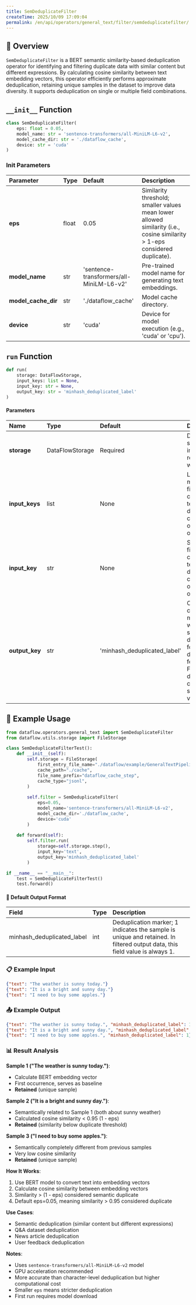 ```yaml
---
title: SemDeduplicateFilter
createTime: 2025/10/09 17:09:04
permalink: /en/api/operators/general_text/filter/semdeduplicatefilter/
---
```


## 📘 Overview

`SemDeduplicateFilter` is a BERT semantic similarity-based deduplication operator for identifying and filtering duplicate data with similar content but different expressions. By calculating cosine similarity between text embedding vectors, this operator efficiently performs approximate deduplication, retaining unique samples in the dataset to improve data diversity. It supports deduplication on single or multiple field combinations.

## `__init__` Function

```python
class SemDeduplicateFilter(
    eps: float = 0.05, 
    model_name: str = 'sentence-transformers/all-MiniLM-L6-v2', 
    model_cache_dir: str = './dataflow_cache', 
    device: str = 'cuda'
)
```

### Init Parameters

| Parameter              | Type  | Default                                     | Description                                                       |
| :------------------ | :---- | :----------------------------------------- | :--------------------------------------------------------- |
| **eps**             | float | 0.05                                       | Similarity threshold; smaller values mean lower allowed similarity (i.e., cosine similarity > 1-eps considered duplicate). |
| **model_name**      | str   | 'sentence-transformers/all-MiniLM-L6-v2'   | Pre-trained model name for generating text embeddings.                         |
| **model_cache_dir** | str   | './dataflow_cache'                         | Model cache directory.                                             |
| **device**          | str   | 'cuda'                                     | Device for model execution (e.g., 'cuda' or 'cpu').                       |

## `run` Function

```python
def run(
    storage: DataFlowStorage, 
    input_keys: list = None, 
    input_key: str = None, 
    output_key: str = 'minhash_deduplicated_label'
)
```

#### Parameters

| Name         | Type            | Default                       | Description                                                         |
| :----------- | :-------------- | :--------------------------- | :----------------------------------------------------------- |
| **storage**  | DataFlowStorage | Required                         | DataFlow storage instance for reading and writing data.                         |
| **input_keys** | list          | None                         | List of multiple input field names containing text for deduplication; choose one of `input_key` or `input_keys`.    |
| **input_key**  | str           | None                         | Single input field name containing text for deduplication; choose one of `input_key` or `input_keys`.     |
| **output_key** | str           | 'minhash_deduplicated_label' | Output column name marking whether samples are duplicates (1 for non-duplicate, 0 for duplicate). Final output data only contains samples with value 1. |

## 🧠 Example Usage

```python
from dataflow.operators.general_text import SemDeduplicateFilter
from dataflow.utils.storage import FileStorage

class SemDeduplicateFilterTest():
    def __init__(self):
        self.storage = FileStorage(
            first_entry_file_name="./dataflow/example/GeneralTextPipeline/sem_deduplicate_test_input.jsonl",
            cache_path="./cache",
            file_name_prefix="dataflow_cache_step",
            cache_type="jsonl",
        )
        
        self.filter = SemDeduplicateFilter(
            eps=0.05,
            model_name='sentence-transformers/all-MiniLM-L6-v2',
            model_cache_dir='./dataflow_cache',
            device='cuda'
        )
        
    def forward(self):
        self.filter.run(
            storage=self.storage.step(),
            input_key='text',
            output_key='minhash_deduplicated_label'
        )

if __name__ == "__main__":
    test = SemDeduplicateFilterTest()
    test.forward()
```

#### 🧾 Default Output Format

| Field                       | Type | Description                                                         |
| :------------------------- | :--- | :----------------------------------------------------------- |
| minhash_deduplicated_label | int  | Deduplication marker; 1 indicates the sample is unique and retained. In filtered output data, this field value is always 1. |

### 📋 Example Input

```json
{"text": "The weather is sunny today."}
{"text": "It is a bright and sunny day."}
{"text": "I need to buy some apples."}
```

### 📤 Example Output

```json
{"text": "The weather is sunny today.", "minhash_deduplicated_label": 1}
{"text": "It is a bright and sunny day.", "minhash_deduplicated_label": 1}
{"text": "I need to buy some apples.", "minhash_deduplicated_label": 1}
```

### 📊 Result Analysis

**Sample 1 ("The weather is sunny today.")**:
- Calculate BERT embedding vector
- First occurrence, serves as baseline
- **Retained** (unique sample)

**Sample 2 ("It is a bright and sunny day.")**:
- Semantically related to Sample 1 (both about sunny weather)
- Calculated cosine similarity < 0.95 (1 - eps)
- **Retained** (similarity below duplicate threshold)

**Sample 3 ("I need to buy some apples.")**:
- Semantically completely different from previous samples
- Very low cosine similarity
- **Retained** (unique sample)

**How It Works**:
1. Use BERT model to convert text into embedding vectors
2. Calculate cosine similarity between embedding vectors
3. Similarity > (1 - eps) considered semantic duplicate
4. Default eps=0.05, meaning similarity > 0.95 considered duplicate

**Use Cases**:
- Semantic deduplication (similar content but different expressions)
- Q&A dataset deduplication
- News article deduplication
- User feedback deduplication

**Notes**:
- Uses `sentence-transformers/all-MiniLM-L6-v2` model
- GPU acceleration recommended
- More accurate than character-level deduplication but higher computational cost
- Smaller `eps` means stricter deduplication
- First run requires model download
